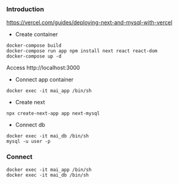 ### Introduction

https://vercel.com/guides/deploying-next-and-mysql-with-vercel

- Create container

```
docker-compose build
docker-compose run app npm install next react react-dom
docker-compose up -d
```

Access http://localhost:3000

- Connect app container

```
docker exec -it mai_app /bin/sh
```

- Create next

```
npx create-next-app app next-mysql
```

- Connect db

```
docker exec -it mai_db /bin/sh
mysql -u user -p
```

### Connect

```
docker exec -it mai_app /bin/sh
docker exec -it mai_db /bin/sh
```